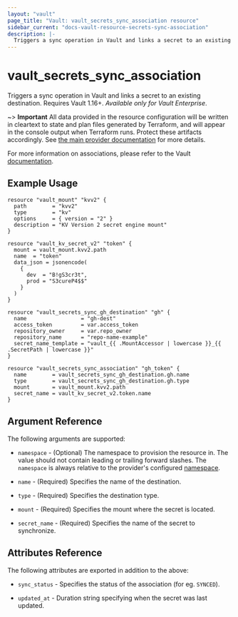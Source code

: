 ```yaml
---
layout: "vault"
page_title: "Vault: vault_secrets_sync_association resource"
sidebar_current: "docs-vault-resource-secrets-sync-association"
description: |-
  Triggers a sync operation in Vault and links a secret to an existing destination
---
```


# vault\_secrets\_sync\_association

Triggers a sync operation in Vault and links a secret to an existing destination.
Requires Vault 1.16+. *Available only for Vault Enterprise*.

~> **Important** All data provided in the resource configuration will be
written in cleartext to state and plan files generated by Terraform, and
will appear in the console output when Terraform runs. Protect these
artifacts accordingly. See
[the main provider documentation](../index.html)
for more details.

For more information on associations, please refer to the Vault
[documentation](https://developer.hashicorp.com/vault/docs/sync#associations).

## Example Usage

```hcl
resource "vault_mount" "kvv2" {
  path        = "kvv2"
  type        = "kv"
  options     = { version = "2" }
  description = "KV Version 2 secret engine mount"
}

resource "vault_kv_secret_v2" "token" {
  mount = vault_mount.kvv2.path
  name  = "token"
  data_json = jsonencode(
    {
      dev  = "B!gS3cr3t",
      prod = "S3cureP4$$"
    }
  )
}

resource "vault_secrets_sync_gh_destination" "gh" {
  name                 = "gh-dest"
  access_token         = var.access_token
  repository_owner     = var.repo_owner
  repository_name      = "repo-name-example"
  secret_name_template = "vault_{{ .MountAccessor | lowercase }}_{{ .SecretPath | lowercase }}"
}

resource "vault_secrets_sync_association" "gh_token" {
  name        = vault_secrets_sync_gh_destination.gh.name
  type        = vault_secrets_sync_gh_destination.gh.type
  mount       = vault_mount.kvv2.path
  secret_name = vault_kv_secret_v2.token.name
}
```

## Argument Reference

The following arguments are supported:

* `namespace` - (Optional) The namespace to provision the resource in.
  The value should not contain leading or trailing forward slashes.
  The `namespace` is always relative to the provider's configured [namespace](/docs/providers/vault/index.html#namespace).

* `name` - (Required) Specifies the name of the destination.

* `type` - (Required) Specifies the destination type.

* `mount` - (Required) Specifies the mount where the secret is located.

* `secret_name` - (Required) Specifies the name of the secret to synchronize.

## Attributes Reference

The following attributes are exported in addition to the above:

* `sync_status` - Specifies the status of the association (for eg. `SYNCED`).

* `updated_at` - Duration string specifying when the secret was last updated.
